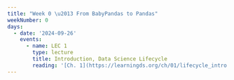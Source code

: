 ```yaml
---
title: "Week 0 \u2013 From BabyPandas to Pandas"
weekNumber: 0
days:
  - date: '2024-09-26'
    events:
      - name: LEC 1
        type: lecture
        title: Introduction, Data Science Lifecycle
        reading: '[Ch. 1](https://learningds.org/ch/01/lifecycle_intro.html)'
---
```

